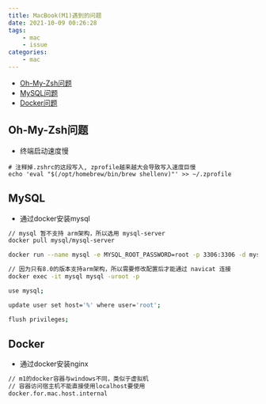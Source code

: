 ```yaml
---
title: MacBook(M1)遇到的问题
date: 2021-10-09 00:26:28
tags:
    - mac
    - issue
categories:
    - mac
---
```


* [Oh-My-Zsh问题](#omz)
* [MySQL问题](#mysql)
* [Docker问题](#docker)

### <h2 id="omz">Oh-My-Zsh问题</h2>

* 终端启动速度慢

```
# 注释掉.zshrc的这段写入, zprofile越来越大会导致写入速度巨慢
echo 'eval "$(/opt/homebrew/bin/brew shellenv)"' >> ~/.zprofile
```

### <h2 id="mysql">MySQL</h2>

* 通过docker安装mysql

``` bash
// mysql 暂不支持 arm架构，所以选用 mysql-server
docker pull mysql/mysql-server

docker run --name mysql -e MYSQL_ROOT_PASSWORD=root -p 3306:3306 -d mysql/mysql-server

// 因为只有8.0的版本支持arm架构，所以需要修改配置后才能通过 navicat 连接
docker exec -it mysql mysql -uroot -p

use mysql;

update user set host='%' where user='root';

flush privileges;
```

### <h2 id="docker">Docker</h2>

* 通过docker安装nginx

``` bash
// m1的docker容器与windows不同，类似于虚拟机
// 容器访问宿主机不能直接使用localhost要使用
docker.for.mac.host.internal

```



